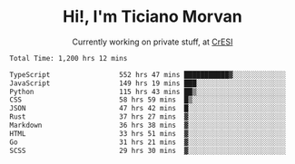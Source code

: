 <h1 align="center">Hi!, I'm Ticiano Morvan</h1>
<p align="center">Currently working on private stuff, at <a href="https://cresi.com.ar" target="_blank">CrESI</a></p>

<!--START_SECTION:waka-->

```txt
Total Time: 1,200 hrs 12 mins

TypeScript                 552 hrs 47 mins ███████████▓░░░░░░░░░░░░░   46.06 %
JavaScript                 149 hrs 19 mins ███░░░░░░░░░░░░░░░░░░░░░░   12.44 %
Python                     115 hrs 43 mins ██▒░░░░░░░░░░░░░░░░░░░░░░   09.64 %
CSS                        58 hrs 59 mins  █▒░░░░░░░░░░░░░░░░░░░░░░░   04.92 %
JSON                       47 hrs 42 mins  █░░░░░░░░░░░░░░░░░░░░░░░░   03.97 %
Rust                       37 hrs 27 mins  ▓░░░░░░░░░░░░░░░░░░░░░░░░   03.12 %
Markdown                   36 hrs 38 mins  ▓░░░░░░░░░░░░░░░░░░░░░░░░   03.05 %
HTML                       33 hrs 51 mins  ▓░░░░░░░░░░░░░░░░░░░░░░░░   02.82 %
Go                         31 hrs 21 mins  ▓░░░░░░░░░░░░░░░░░░░░░░░░   02.61 %
SCSS                       29 hrs 30 mins  ▓░░░░░░░░░░░░░░░░░░░░░░░░   02.46 %
```

<!--END_SECTION:waka-->
